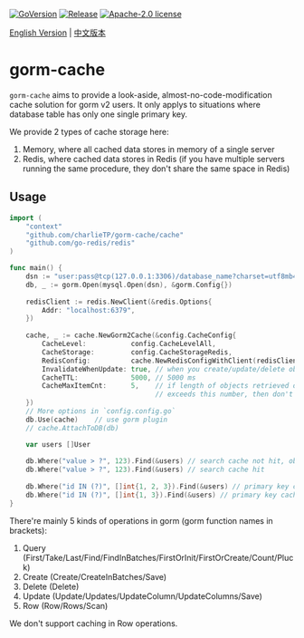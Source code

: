 [![GoVersion](https://img.shields.io/github/go-mod/go-version/charlieTP/gorm-cache)](https://github.com/charlieTP/gorm-cache/blob/master/go.mod)
[![Release](https://img.shields.io/github/v/release/charlieTP/gorm-cache)](https://github.com/charlieTP/gorm-cache/releases)
[![Apache-2.0 license](https://img.shields.io/badge/license-Apache2.0-brightgreen.svg)](https://opensource.org/licenses/Apache-2.0)

[English Version](./README.md) | [中文版本](./README.ZH_CN.md)

# gorm-cache

`gorm-cache` aims to provide a look-aside, almost-no-code-modification cache solution for gorm v2 users. It only applys to situations where database table has only one single primary key.

We provide 2 types of cache storage here:

1. Memory, where all cached data stores in memory of a single server
2. Redis, where cached data stores in Redis (if you have multiple servers running the same procedure, they don't share the same space in Redis)

## Usage

```go
import (
    "context"
    "github.com/charlieTP/gorm-cache/cache"
    "github.com/go-redis/redis"
)

func main() {
    dsn := "user:pass@tcp(127.0.0.1:3306)/database_name?charset=utf8mb4"
    db, _ := gorm.Open(mysql.Open(dsn), &gorm.Config{})
    
    redisClient := redis.NewClient(&redis.Options{
        Addr: "localhost:6379",    
    })
    
    cache, _ := cache.NewGorm2Cache(&config.CacheConfig{
        CacheLevel:           config.CacheLevelAll,
        CacheStorage:         config.CacheStorageRedis,
        RedisConfig:          cache.NewRedisConfigWithClient(redisClient),
        InvalidateWhenUpdate: true, // when you create/update/delete objects, invalidate cache
        CacheTTL:             5000, // 5000 ms
        CacheMaxItemCnt:      5,    // if length of objects retrieved one single time 
                                    // exceeds this number, then don't cache
    })
    // More options in `config.config.go`
    db.Use(cache)    // use gorm plugin
    // cache.AttachToDB(db)

    var users []User
    
    db.Where("value > ?", 123).Find(&users) // search cache not hit, objects cached
    db.Where("value > ?", 123).Find(&users) // search cache hit
    
    db.Where("id IN (?)", []int{1, 2, 3}).Find(&users) // primary key cache not hit, users cached
    db.Where("id IN (?)", []int{1, 3}).Find(&users) // primary key cache hit
}
```

There're mainly 5 kinds of operations in gorm (gorm function names in brackets):

1. Query (First/Take/Last/Find/FindInBatches/FirstOrInit/FirstOrCreate/Count/Pluck)
2. Create (Create/CreateInBatches/Save)
3. Delete (Delete)
4. Update (Update/Updates/UpdateColumn/UpdateColumns/Save)
5. Row (Row/Rows/Scan)

We don't support caching in Row operations.
